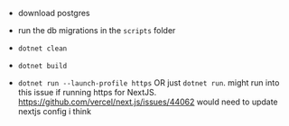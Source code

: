 - download postgres
- run the db migrations in the `scripts` folder


- `dotnet clean`
- `dotnet build`
<!-- - `dotnet dev-certs https --trust` leave this alone for now -->
- `dotnet run --launch-profile https` OR just `dotnet run`.
 might run into this issue if running https for NextJS. https://github.com/vercel/next.js/issues/44062 would need to update nextjs config i think


